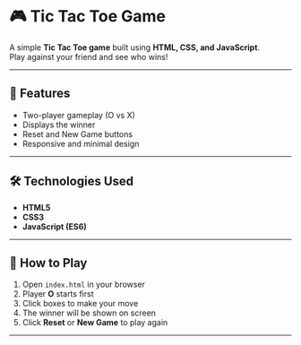 # 🎮 Tic Tac Toe Game

A simple **Tic Tac Toe game** built using **HTML, CSS, and JavaScript**.  
Play against your friend and see who wins!

---

## 🚀 Features
- Two-player gameplay (O vs X)
- Displays the winner
- Reset and New Game buttons
- Responsive and minimal design

---

## 🛠️ Technologies Used
- **HTML5**
- **CSS3**
- **JavaScript (ES6)**

---

## 📂 How to Play
1. Open `index.html` in your browser
2. Player **O** starts first
3. Click boxes to make your move
4. The winner will be shown on screen
5. Click **Reset** or **New Game** to play again

---
